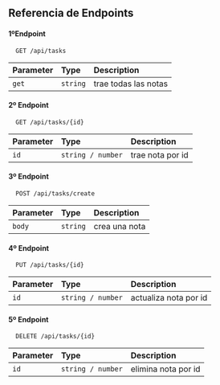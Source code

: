 
## Referencia de Endpoints

#### 1ºEndpoint

```http
  GET /api/tasks
```

| Parameter | Type     | Description                |
| :-------- | :------- | :------------------------- |
| `get` | `string` |  trae todas las notas |

#### 2º Endpoint

```http
  GET /api/tasks/{id}
```

| Parameter | Type     | Description                       |
| :-------- | :------- | :-------------------------------- |
| `id`      | `string / number` | trae nota por id |


#### 3º Endpoint

```http
  POST /api/tasks/create
```

| Parameter | Type     | Description                       |
| :-------- | :------- | :-------------------------------- |
| `body`      | `string` | crea una nota |


#### 4º Endpoint

```http
  PUT /api/tasks/{id}
```

| Parameter | Type     | Description                       |
| :-------- | :------- | :-------------------------------- |
| `id`      | `string / number` | actualiza nota por id |


#### 5º Endpoint

```http
  DELETE /api/tasks/{id}
```

| Parameter | Type     | Description                       |
| :-------- | :------- | :-------------------------------- |
| `id`      | `string / number` | elimina nota por id |




